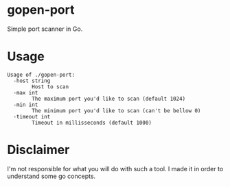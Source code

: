 # gopen-port

Simple port scanner in Go.


# Usage
```
Usage of ./gopen-port:
  -host string
    	Host to scan
  -max int
    	The maximum port you'd like to scan (default 1024)
  -min int
    	The minimum port you'd like to scan (can't be bellow 0)
  -timeout int
    	Timeout in millisseconds (default 1000)
```


# Disclaimer
I'm not responsible for what you will do with such a tool. I made it in order to understand some go concepts.

